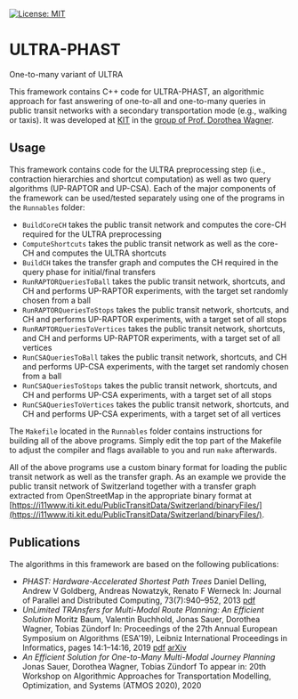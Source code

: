 [![License: MIT](https://img.shields.io/badge/License-MIT-yellow.svg)](https://opensource.org/licenses/MIT)

# ULTRA-PHAST
One-to-many variant of ULTRA

This framework contains C++ code for ULTRA-PHAST, an algorithmic approach for fast answering of one-to-all and one-to-many queries in public transit networks with a secondary transportation mode (e.g., walking or taxis).
It was developed at [KIT](https://www.kit.edu) in the [group of Prof. Dorothea Wagner](https://i11www.iti.kit.edu/).

## Usage

This framework contains code for the ULTRA preprocessing step (i.e., contraction hierarchies and shortcut computation) as well as two query algorithms (UP-RAPTOR and UP-CSA). Each of the major components of the framework can be used/tested separately using one of the programs in the ``Runnables`` folder:

* ``BuildCoreCH`` takes the public transit network and computes the core-CH required for the ULTRA preprocessing
* ``ComputeShortcuts`` takes the public transit network as well as the core-CH and computes the ULTRA shortcuts
* ``BuildCH`` takes the transfer graph and computes the CH required in the query phase for initial/final transfers
* ``RunRAPTORQueriesToBall`` takes the public transit network, shortcuts, and CH and performs UP-RAPTOR experiments, with the target set randomly chosen from a ball
* ``RunRAPTORQueriesToStops`` takes the public transit network, shortcuts, and CH and performs UP-RAPTOR experiments, with a target set of all stops
* ``RunRAPTORQueriesToVertices`` takes the public transit network, shortcuts, and CH and performs UP-RAPTOR experiments, with a target set of all vertices
* ``RunCSAQueriesToBall`` takes the public transit network, shortcuts, and CH and performs UP-CSA experiments, with the target set randomly chosen from a ball
* ``RunCSAQueriesToStops`` takes the public transit network, shortcuts, and CH and performs UP-CSA experiments, with a target set of all stops
* ``RunCSAQueriesToVertices`` takes the public transit network, shortcuts, and CH and performs UP-CSA experiments, with a target set of all vertices

The ``Makefile`` located in the ``Runnables`` folder contains instructions for building all of the above programs. Simply edit the top part of the Makefile to adjust the compiler and flags available to you and run ``make`` afterwards.

All of the above programs use a custom binary format for loading the public transit network as well as the transfer graph. As an example we provide the public transit network of Switzerland together with a transfer graph extracted from OpenStreetMap in the appropriate binary format at [https://i11www.iti.kit.edu/PublicTransitData/Switzerland/binaryFiles/](https://i11www.iti.kit.edu/PublicTransitData/Switzerland/binaryFiles/). 

## Publications

The algorithms in this framework are based on the following publications:

* *PHAST: Hardware-Accelerated Shortest Path Trees*
  Daniel Delling, Andrew V Goldberg, Andreas Nowatzyk, Renato F Werneck
  In: Journal of Parallel and Distributed Computing, 73(7):940–952, 2013
  [pdf](https://i11www.iti.kit.edu/extra/publications/dgnw-phast-12.pdf)
* *UnLimited TRAnsfers for Multi-Modal Route Planning: An Efficient Solution*
  Moritz Baum, Valentin Buchhold, Jonas Sauer, Dorothea Wagner, Tobias Zündorf
  In: Proceedings of the 27th Annual European Symposium on Algorithms (ESA'19), Leibniz International Proceedings in Informatics, pages 14:1–14:16, 2019
  [pdf](https://drops.dagstuhl.de/opus/volltexte/2019/11135/pdf/LIPIcs-ESA-2019-14.pdf) [arXiv](https://arxiv.org/abs/1906.04832)
* *An Efficient Solution for One-to-Many Multi-Modal Journey Planning*
  Jonas Sauer, Dorothea Wagner, Tobias Zündorf
  To appear in: 20th Workshop on Algorithmic Approaches for Transportation Modelling, Optimization, and Systems (ATMOS 2020), 2020
